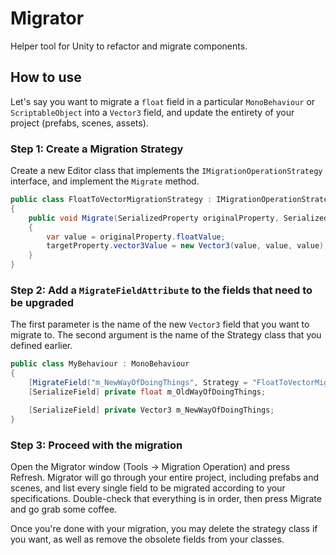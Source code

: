# Migrator

Helper tool for Unity to refactor and migrate components.

## How to use

Let's say you want to migrate a `float` field in a particular `MonoBehaviour` or `ScriptableObject` into a `Vector3` field, and update the entirety of your project (prefabs, scenes, assets).

### Step 1: Create a Migration Strategy

Create a new Editor class that implements the `IMigrationOperationStrategy` interface, and implement the `Migrate` method.

```c#
public class FloatToVectorMigrationStrategy : IMigrationOperationStrategy
{
    public void Migrate(SerializedProperty originalProperty, SerializedProperty targetProperty, UpgradableField fieldData)
    {
        var value = originalProperty.floatValue;
        targetProperty.vector3Value = new Vector3(value, value, value);
    }
}
```

### Step 2: Add a `MigrateFieldAttribute` to the fields that need to be upgraded

The first parameter is the name of the new `Vector3` field that you want to migrate to. The second argument is the name of the Strategy class that you defined earlier.

```c#
public class MyBehaviour : MonoBehaviour
{
    [MigrateField("m_NewWayOfDoingThings", Strategy = "FloatToVectorMigrationStrategy")
    [SerializeField] private float m_OldWayOfDoingThings;

    [SerializeField] private Vector3 m_NewWayOfDoingThings;
}
```

### Step 3: Proceed with the migration

Open the Migrator window (Tools -> Migration Operation) and press Refresh. Migrator will go through your entire project, including prefabs and scenes, and list every single field to be migrated according to your specifications. Double-check that everything is in order, then press Migrate and go grab some coffee.


Once you're done with your migration, you may delete the strategy class if you want, as well as remove the obsolete fields from your classes.
